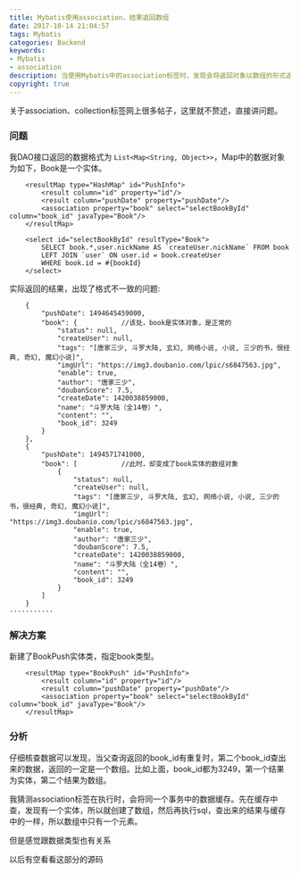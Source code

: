 ```yaml
---
title: Mybatis使用association，结果返回数组
date: 2017-10-14 21:04:57
tags: Mybatis
categories: Backend
keywords: 
- Mybatis
- association
description: 当使用Mybatis中的association标签时，发现会将返回对象以数组的形式返回
copyright: true
---
```


关于association、collection标签网上很多帖子，这里就不赘述，直接讲问题。

### 问题

我DAO接口返回的数据格式为 `List<Map<String, Object>>`，Map中的数据对象为如下，Book是一个实体。

```
	<resultMap type="HashMap" id="PushInfo">
        <result column="id" property="id"/>
        <result column="pushDate" property="pushDate"/>
        <association property="book" select="selectBookById" column="book_id" javaType="Book"/>
    </resultMap>
    
    <select id="selectBookById" resultType="Book">
		SELECT book.*,user.nickName AS `createUser.nickName` FROM book 
		LEFT JOIN `user` ON user.id = book.createUser
		WHERE book.id = #{bookId}
	</select>
```

实际返回的结果，出现了格式不一致的问题:

```
	{
        "pushDate": 1494645459000,
        "book": {			//该处，book是实体对象，是正常的
            "status": null,
            "createUser": null,
            "tags": "[唐家三少, 斗罗大陆, 玄幻, 网络小说, 小说, 三少的书，很经典, 奇幻, 魔幻小说]",
            "imgUrl": "https://img3.doubanio.com/lpic/s6847563.jpg",
            "enable": true,
            "author": "唐家三少",
            "doubanScore": 7.5,
            "createDate": 1420038859000,
            "name": "斗罗大陆（全14卷）",
            "content": "",
            "book_id": 3249
        }
    },
    {
        "pushDate": 1494571741000,
        "book": [			//此时，却变成了book实体的数组对象
            {
                "status": null,
                "createUser": null,
                "tags": "[唐家三少, 斗罗大陆, 玄幻, 网络小说, 小说, 三少的书，很经典, 奇幻, 魔幻小说]",
                "imgUrl": "https://img3.doubanio.com/lpic/s6847563.jpg",
                "enable": true,
                "author": "唐家三少",
                "doubanScore": 7.5,
                "createDate": 1420038859000,
                "name": "斗罗大陆（全14卷）",
                "content": "",
                "book_id": 3249
            }
        ]
    }
···········
```



### 解决方案

新建了BookPush实体类，指定book类型。

```
	<resultMap type="BookPush" id="PushInfo">
        <result column="id" property="id"/>
        <result column="pushDate" property="pushDate"/>
        <association property="book" select="selectBookById" column="book_id" javaType="Book"/>
    </resultMap>
```



### 分析

仔细核查数据可以发现，当父查询返回的book_id有重复时，第二个book_id查出来的数据，返回的一定是一个数组。比如上面，book_id都为3249，第一个结果为实体，第二个结果为数组。

我猜测association标签在执行时，会将同一个事务中的数据缓存。先在缓存中查，发现有一个实体，所以就创建了数组，然后再执行sql，查出来的结果与缓存中的一样，所以数组中只有一个元素。

但是感觉跟数据类型也有关系

以后有空看看这部分的源码
